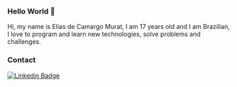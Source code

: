 ### Hello World 👋

Hi, my name is Elias de Camargo Murat, I am 17 years old and I am Brazilian, I love to program and learn new technologies, solve problems and challenges.

### Contact

[![Linkedin Badge](https://img.shields.io/badge/-LinkedIn-blue?style=flat-square&logo=Linkedin&logoColor=white&link=https://www.linkedin.com/in/elias-murat-41ba691a8/)](https://www.linkedin.com/in/elias-murat-41ba691a8/)
